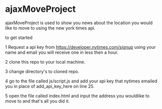 # ajaxMoveProject

ajaxMoveProject is used to show you news
about the location you would like to move to 
using the new york times api.

to get started

1 Request a api key from 
https://developer.nytimes.com/signup
using your name and email you will receive
one in less then a hour.

2 clone this repo to your local machine.

3 change directory's to cloned repo.

4 go to the file called js/script.js and 
add your api key that nytimes emailed you
in place of add_api_key_here on line 25.

5 open the file called index.html and input
the address you wouldlike to move to and
that's all you did it.

